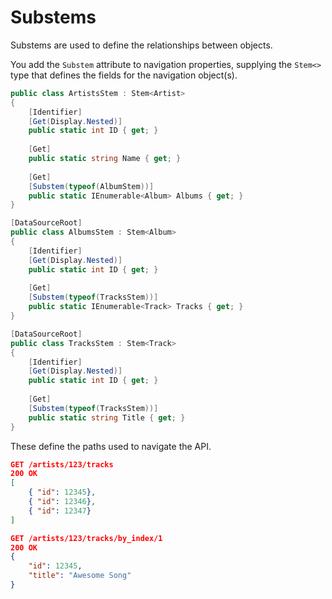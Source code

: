 # Substems

Substems are used to define the relationships between objects.

You add the `Substem` attribute to navigation properties, supplying the `Stem<>` type that defines the fields for the navigation object(s).

``` csharp
public class ArtistsStem : Stem<Artist>
{
    [Identifier]
    [Get(Display.Nested)]
    public static int ID { get; }
    
    [Get]
    public static string Name { get; }
    
    [Get]
    [Substem(typeof(AlbumStem))]
    public static IEnumerable<Album> Albums { get; }
}

[DataSourceRoot]
public class AlbumsStem : Stem<Album>
{
    [Identifier]
    [Get(Display.Nested)]
    public static int ID { get; }
            
    [Get]
    [Substem(typeof(TracksStem))]
    public static IEnumerable<Track> Tracks { get; }
}

[DataSourceRoot]
public class TracksStem : Stem<Track>
{
    [Identifier]
    [Get(Display.Nested)]
    public static int ID { get; }
            
    [Get]
    [Substem(typeof(TracksStem))]
    public static string Title { get; }
}
```

These define the paths used to navigate the API.

``` json
GET /artists/123/tracks
200 OK
[        
    { "id": 12345},
    { "id": 12346},
    { "id": 12347}
]
```

``` json
GET /artists/123/tracks/by_index/1
200 OK
{
    "id": 12345,
    "title": "Awesome Song"
}
```